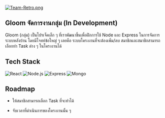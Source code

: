 [![Team-Retro.png](https://i.postimg.cc/NfQLs8F0/Team-Retro.png)](https://postimg.cc/vDSGXVWR)
## Gloom จัดการงานกลุ่ม (In Development)

Gloom (กลุ่ม) เป็นโปรเจ็คเล็ก ๆ ที่เราพัฒนาขึ้นเพื่อฝึกการใช้ Node และ Express ในการจัดการระบบหลังบ้าน โดยมีโจทย์ข้อใหญ่ ๆ เลยคือ ระบบโครงงานที่จะต้องเพิ่ม/ลบ สมาชิกและสมาชิกสามารถเลือกทำ Task ต่าง ๆ ในโครงงานได้


## Tech Stack

![React](https://img.shields.io/badge/React-000?style=for-the-badge&logo=react&logoColor=blue) 
![Node.js](https://img.shields.io/badge/NodeJS-000?style=for-the-badge&logo=node.js&logoColor=green) 
![Express](https://img.shields.io/badge/Expressjs-000?style=for-the-badge&logo=express&logoColor=white) 
![Mongo](https://img.shields.io/badge/mongodb_compass-000?style=for-the-badge&logo=mongodb&logoColor=green) 
## Roadmap

- ให้สมาชิกสามารถเลือก Task ที่จะทำได้

- จับเวลาที่ดำเนินการของโครงงานนั้น ๆ

